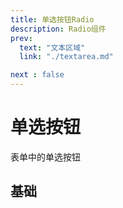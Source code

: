 ```yaml
---
title: 单选按钮Radio
description: Radio组件
prev:
  text: "文本区域"
  link: "./textarea.md"

next : false
---
```


# 单选按钮

表单中的单选按钮

## 基础

<preview path="../previews/radio/basic.vue" title="基础" description="默认的单选按钮"></preview>



